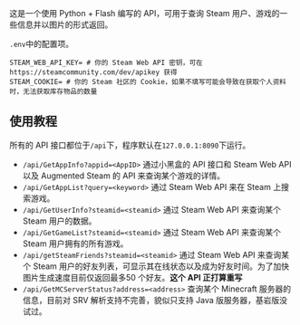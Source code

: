 这是一个使用 Python + Flash 编写的 API，可用于查询 Steam 用户、游戏的一些信息并以图片的形式返回。

`.env`中的配置项。
```
STEAM_WEB_API_KEY= # 你的 Steam Web API 密钥，可在 https://steamcommunity.com/dev/apikey 获得
STEAM_COOKIE= # 你的 Steam 社区的 Cookie，如果不填写可能会导致在获取个人资料时，无法获取库存物品的数量
```

## 使用教程

所有的 API 接口都位于`/api`下，程序默认在`127.0.0.1:8090`下运行。

* `/api/GetAppInfo?appid=<AppID>` 通过小黑盒的 API 接口和 Steam Web API 以及 Augmented Steam 的 API 来查询某个游戏的详情。
* `/api/GetAppList?query=<keyword>` 通过 Steam Web API 来在 Steam 上搜索游戏。
* `/api/GetUserInfo?steamid=<steamid>` 通过 Steam Web API 来查询某个 Steam 用户的数据。
* `/api/GetGameList?steamid=<steamid>` 通过 Steam Web API 来查询某个 Steam 用户拥有的所有游戏。
* `/api/getSteamFriends?steamid=<steamid>` 通过 Steam Web API 来查询某个 Steam 用户的好友列表，可显示其在线状态以及成为好友时间。为了加快图片生成速度目前仅返回最多50 个好友。**这个 API 正打算重写**
* `/api/GetMCServerStatus?address=<address>` 查询某个 Minecraft 服务器的信息，目前对 SRV 解析支持不完善，貌似只支持 Java 版服务器，基岩版没试过。